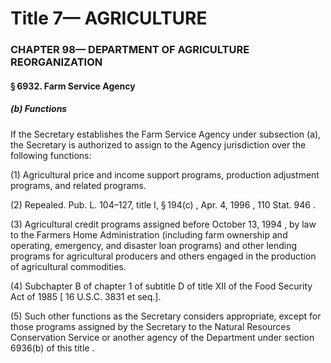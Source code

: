 
# Title 7— AGRICULTURE
### CHAPTER 98— DEPARTMENT OF AGRICULTURE REORGANIZATION
#### § 6932. Farm Service Agency
##### (b) Functions

If the Secretary establishes the Farm Service Agency under subsection (a), the Secretary is authorized to assign to the Agency jurisdiction over the following functions:

(1) Agricultural price and income support programs, production adjustment programs, and related programs.

(2) Repealed. Pub. L. 104–127, title I, § 194(c) , Apr. 4, 1996 , 110 Stat. 946 .

(3) Agricultural credit programs assigned before October 13, 1994 , by law to the Farmers Home Administration (including farm ownership and operating, emergency, and disaster loan programs) and other lending programs for agricultural producers and others engaged in the production of agricultural commodities.

(4) Subchapter B of chapter 1 of subtitle D of title XII of the Food Security Act of 1985 [ 16 U.S.C. 3831 et seq.].

(5) Such other functions as the Secretary considers appropriate, except for those programs assigned by the Secretary to the Natural Resources Conservation Service or another agency of the Department under section 6936(b) of this title .
